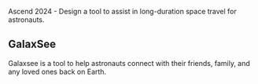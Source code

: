 Ascend 2024 - Design a tool to assist in long-duration space travel for astronauts.

<h2>GalaxSee</h2>
Galaxsee is a tool to help astronauts connect with their friends, family, and any loved ones back on Earth.
